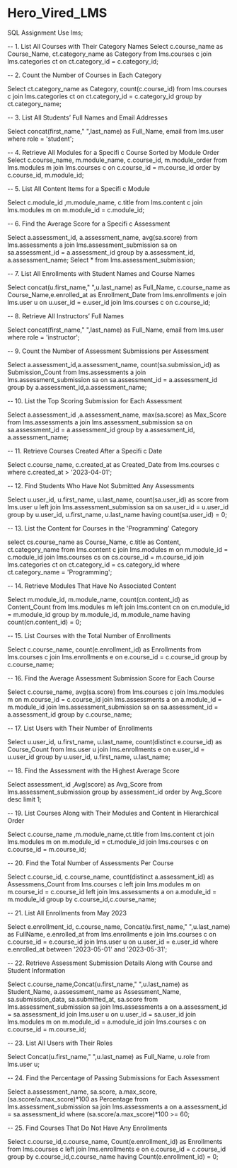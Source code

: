 # Hero_Vired_LMS
SQL Assignment
Use lms;

-- 1. List All Courses with Their Category Names
Select c.course_name as Course_Name, ct.category_name as Category from lms.courses c
join lms.categories ct on ct.category_id = c.category_id;

-- 2. Count the Number of Courses in Each Category

Select ct.category_name as Category, count(c.course_id) from lms.courses c
join lms.categories ct on ct.category_id = c.category_id
group by ct.category_name;

-- 3. List All Students’ Full Names and Email Addresses

Select concat(first_name," ",last_name) as Full_Name, email from lms.user
where role = 'student';

-- 4. Retrieve All Modules for a Specifi c Course Sorted by Module Order
Select c.course_name, m.module_name, c.course_id, m.module_order  from lms.modules m
join lms.courses c on c.course_id = m.course_id
order by c.course_id, m.module_id;

-- 5. List All Content Items for a Specifi c Module

Select  c.module_id ,m.module_name, c.title from lms.content c
join lms.modules m on m.module_id = c.module_id;

-- 6. Find the Average Score for a Specifi c Assessment

Select a.assessment_id, a.assessment_name, avg(sa.score) from lms.assessments a
join lms.assessment_submission sa on sa.assessment_id = a.assessment_id
group by a.assessment_id, a.assessment_name;
Select * from lms.assessment_submission;

-- 7. List All Enrollments with Student Names and Course Names

Select concat(u.first_name," ",u.last_name) as Full_Name, c.course_name as Course_Name,e.enrolled_at as Enrollment_Date from lms.enrollments e
join lms.user u on u.user_id = e.user_id
join lms.courses c on c.course_id;

-- 8. Retrieve All Instructors’ Full Names

Select concat(first_name," ",last_name) as Full_Name, email from lms.user
where role = 'instructor';

-- 9. Count the Number of Assessment Submissions per Assessment

Select a.assessment_id,a.assessment_name, count(sa.submission_id) as Submission_Count from lms.assessments a
join lms.assessment_submission sa on sa.assessment_id = a.assessment_id
group by a.assessment_id,a.assessment_name;

-- 10. List the Top Scoring Submission for Each Assessment

Select a.assessment_id ,a.assessment_name, max(sa.score) as Max_Score from lms.assessments a
join lms.assessment_submission sa on sa.assessment_id = a.assessment_id
group by a.assessment_id, a.assessment_name;

-- 11. Retrieve Courses Created After a Specifi c Date

Select c.course_name, c.created_at as Created_Date from lms.courses c
where c.created_at > '2023-04-01';

-- 12. Find Students Who Have Not Submitted Any Assessments

Select u.user_id, u.first_name, u.last_name, count(sa.user_id) as score from lms.user u
left join lms.assessment_submission sa on sa.user_id = u.user_id
group by u.user_id, u.first_name, u.last_name
having count(sa.user_id) = 0;

-- 13. List the Content for Courses in the 'Programming' Category

select cs.course_name as Course_Name, c.title as Content, ct.category_name from lms.content c
join lms.modules m on m.module_id = c.module_id
join lms.courses cs on cs.course_id = m.course_id
join lms.categories ct on ct.category_id = cs.category_id
where ct.category_name = 'Programming';

-- 14. Retrieve Modules That Have No Associated Content

Select m.module_id, m.module_name, count(cn.content_id) as Content_Count from lms.modules m
left join lms.content cn on cn.module_id = m.module_id
group by  m.module_id, m.module_name
having count(cn.content_id) = 0;

-- 15. List Courses with the Total Number of Enrollments

Select c.course_name, count(e.enrollment_id) as Enrollments from lms.courses c
join lms.enrollments e on e.course_id = c.course_id
group by c.course_name;

-- 16. Find the Average Assessment Submission Score for Each Course

Select c.course_name, avg(sa.score) from lms.courses c
join lms.modules m on m.course_id = c.course_id
join lms.assessments a on a.module_id = m.module_id
join lms.assessment_submission sa on sa.assessment_id = a.assessment_id
group by c.course_name;

-- 17. List Users with Their Number of Enrollments

Select u.user_id, u.first_name, u.last_name, count(distinct e.course_id) as Course_Count from lms.user u
join lms.enrollments e on e.user_id = u.user_id
group by u.user_id, u.first_name, u.last_name;

-- 18. Find the Assessment with the Highest Average Score

Select	assessment_id ,Avg(score) as Avg_Score from lms.assessment_submission
group by assessment_id
order by Avg_Score desc
limit 1;

-- 19. List Courses Along with Their Modules and Content in Hierarchical Order

Select c.course_name ,m.module_name,ct.title from lms.content ct
join lms.modules m on m.module_id = ct.module_id
join lms.courses c on c.course_id = m.course_id;

-- 20. Find the Total Number of Assessments Per Course

Select c.course_id, c.course_name, count(distinct a.assessment_id) as Assessmens_Count from lms.courses c
left join lms.modules m on m.course_id = c.course_id
left join lms.assessments a on a.module_id = m.module_id
group by c.course_id,c.course_name;

-- 21. List All Enrollments from May 2023

Select e.enrollment_id, c.course_name, Concat(u.first_name," ",u.last_name) as FullName, e.enrolled_at from lms.enrollments e
join lms.courses c on c.course_id = e.course_id
join lms.user u on u.user_id = e.user_id
where e.enrolled_at between '2023-05-01' and '2023-05-31';

-- 22. Retrieve Assessment Submission Details Along with Course and Student Information

Select c.course_name,Concat(u.first_name," ",u.last_name) as Student_Name, a.assessment_name as Assessment_Name, sa.submission_data, sa.submitted_at, sa.score from lms.assessment_submission sa
join lms.assessments a on a.assessment_id = sa.assessment_id
join lms.user u on u.user_id = sa.user_id
join lms.modules m on m.module_id = a.module_id
join lms.courses c on c.course_id = m.course_id;

-- 23. List All Users with Their Roles

Select Concat(u.first_name," ",u.last_name) as Full_Name, u.role from lms.user u;

-- 24. Find the Percentage of Passing Submissions for Each Assessment

Select a.assessment_name, sa.score, a.max_score, (sa.score/a.max_score)*100 as Percentage from lms.assessment_submission sa
join lms.assessments a on a.assessment_id = sa.assessment_id
where (sa.score/a.max_score)*100 >= 60;

-- 25. Find Courses That Do Not Have Any Enrollments

Select c.course_id,c.course_name, Count(e.enrollment_id) as Enrollments from lms.courses c
left join lms.enrollments e on e.course_id = c.course_id
group by c.course_id,c.course_name
having Count(e.enrollment_id) = 0;

